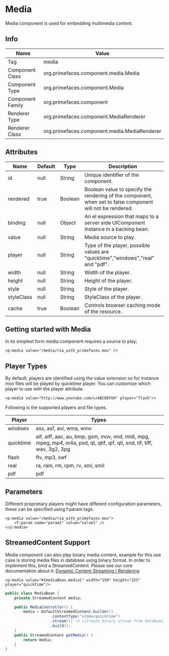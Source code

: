 # Media

Media component is used for embedding multimedia content.

## Info

| Name | Value |
| --- | --- |
| Tag | media
| Component Class | org.primefaces.component.media.Media
| Component Type | org.primefaces.component.Media
| Component Family | org.primefaces.component |
| Renderer Type | org.primefaces.component.MediaRenderer
| Renderer Class | org.primefaces.component.media.MediaRenderer

## Attributes

| Name | Default | Type | Description | 
| --- | --- | --- | --- |
id | null | String | Unique identifier of the component.
rendered | true | Boolean | Boolean value to specify the rendering of the component, when set to false component will not be rendered.
binding | null | Object | An el expression that maps to a server side UIComponent instance in a backing bean.
value | null | String | Media source to play.
player | null | String | Type of the player, possible values are "quicktime","windows","real" and "pdf".
width | null | String | Width of the player.
height | null | String | Height of the player.
style | null | String | Style of the player.
styleClass | null | String | StyleClass of the player.
cache | true | Boolean | Controls browser caching mode of the resource.

## Getting started with Media
In its simplest form media component requires a source to play;

```xhtml
<p:media value="/media/ria_with_primefaces.mov" />
```

## Player Types
By default, players are identified using the value extension so for instance mov files will be played
by quicktime player. You can customize which player to use with the player attribute.

```xhtml
<p:media value="http://www.youtube.com/v/ABCDEFGH" player="flash"/>
```
Following is the supported players and file types.

| Player | Types |
| --- | --- |
windows | asx, asf, avi, wma, wmv
quicktime | aif, aiff, aac, au, bmp, gsm, mov, mid, midi, mpg, mpeg, mp4, m4a, psd, qt, qtif, qif, qti, snd, tif, tiff, wav, 3g2, 3pg
flash | flv, mp3, swf
real | ra, ram, rm, rpm, rv, smi, smil
pdf | pdf

## Parameters
Different proprietary players might have different configuration parameters, these can be specified
using f:param tags.

```xhtml
<p:media value="/media/ria_with_primefaces.mov">
    <f:param name="param1" value="value1" />
</p:media>
```

## StreamedContent Support
Media component can also play binary media content, example for this use case is storing media
files in database using binary format. In order to implement this, bind a StreamedContent.
Please see our core documentation about it: [Dynamic Content Streaming / Rendering](/core/dynamiccontent.md)

```xhtml
<p:media value="#{mediaBean.media}" width="250" height="225" player="quicktime"/>
```
```java
public class MediaBean {
    private StreamedContent media;

    public MediaController() {
        media = DefaultStreamedContent.builder()
                    .contentType("video/quicktime")
                    .stream(() -> //Create binary stream from database)
                    .build();
    }
    public StreamedContent getMedia() { 
        return media;
    }
}
```
